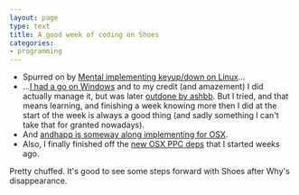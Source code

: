 ```yaml
---
layout: page
type: text
title: A good week of coding on Shoes
categories: 
- programming
---
```

* Spurred on by [Mental implementing keyup/down on Linux](http://github.com/shoes/shoes/commit/8b1c84fa9cfef4a380a488212461d7e4abcf798d)... 
* ...[I had a go on Windows](http://github.com/atomicules/shoes/commits/keyup-keydown) and to my credit (and amazement) I did actually manage it, but was later [outdone by ashbb](http://github.com/ashbb/shoes/commit/4ab14247ebd5c1a600e8ac4944eccd12738f517f). But I tried, and that means learning, and finishing a week knowing more then I did at the start of the week is always a good thing (and sadly something I can't take that for granted nowadays). 
* And [andhapp is someway along implementing for OSX](http://groups.google.com/group/shoooes/msg/45ad7aeda6602413). 
* Also, I finally finished off the [new OSX PPC deps](http://wiki.github.com/shoes/shoes/buildingshoesonosxppc) that I started weeks ago. 

Pretty chuffed. It's good to see some steps forward with Shoes after Why's disappearance. 
